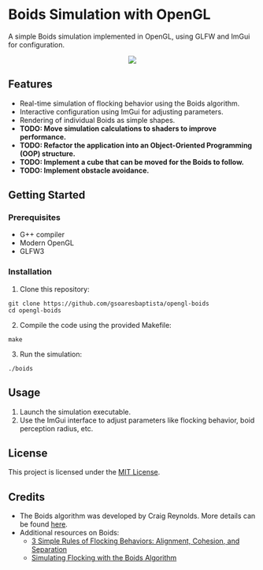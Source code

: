 # Boids Simulation with OpenGL

A simple Boids simulation implemented in OpenGL, using GLFW and ImGui for configuration.
<p align="center">
  <img src="https://github.com/gsoaresbaptista/opengl-boids/blob/main/.github/simulation.gif" />
<!-- ![Boids Simulation](https://github.com/gsoaresbaptista/opengl-boids/blob/main/.github/simulation.gif) -->
</p>


## Features

- Real-time simulation of flocking behavior using the Boids algorithm.
- Interactive configuration using ImGui for adjusting parameters.
- Rendering of individual Boids as simple shapes.
- **TODO: Move simulation calculations to shaders to improve performance.**
- **TODO: Refactor the application into an Object-Oriented Programming (OOP) structure.**
- **TODO: Implement a cube that can be moved for the Boids to follow.**
- **TODO: Implement obstacle avoidance.**

## Getting Started

### Prerequisites

- G++ compiler
- Modern OpenGL
- GLFW3

### Installation

1. Clone this repository:

```shell
git clone https://github.com/gsoaresbaptista/opengl-boids
cd opengl-boids
```

2. Compile the code using the provided Makefile:
```shell
make
```

3. Run the simulation:
```shell
./boids
```

## Usage

1.  Launch the simulation executable.
2.  Use the ImGui interface to adjust parameters like flocking behavior, boid perception radius, etc.

## License

This project is licensed under the [MIT License](https://opensource.org/license/mit/).

## Credits

- The Boids algorithm was developed by Craig Reynolds. More details can be found [here](http://www.red3d.com/cwr/boids/).
- Additional resources on Boids:
  - [3 Simple Rules of Flocking Behaviors: Alignment, Cohesion, and Separation](https://gamedevelopment.tutsplus.com/3-simple-rules-of-flocking-behaviors-alignment-cohesion-and-separation--gamedev-3444t)
  - [Simulating Flocking with the Boids Algorithm](https://medium.com/fragmentblog/simulating-flocking-with-the-boids-algorithm-92aef51b9e00)
